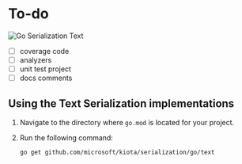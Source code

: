 # To-do

![Go Serialization Text](https://github.com/microsoft/kiota/actions/workflows/serialization-go-text.yml/badge.svg)

- [ ] coverage code
- [ ] analyzers
- [ ] unit test project
- [ ] docs comments

## Using the Text Serialization implementations

1. Navigate to the directory where `go.mod` is located for your project.
1. Run the following command:

    ```Shell
    go get github.com/microsoft/kiota/serialization/go/text
    ```
